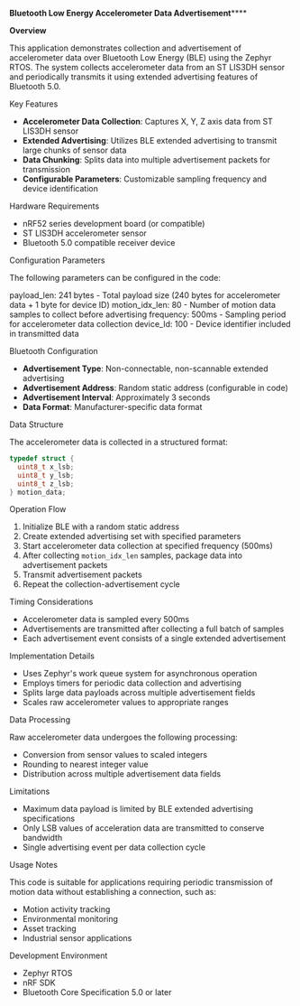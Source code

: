 ********Bluetooth Low Energy Accelerometer Data Advertisement************

 ****Overview****

This application demonstrates collection and advertisement of accelerometer data over Bluetooth Low Energy (BLE) using the Zephyr RTOS. The system collects accelerometer data from an ST LIS3DH sensor and periodically transmits it using extended advertising features of Bluetooth 5.0.

 Key Features

- **Accelerometer Data Collection**: Captures X, Y, Z axis data from ST LIS3DH sensor
- **Extended Advertising**: Utilizes BLE extended advertising to transmit large chunks of sensor data
- **Data Chunking**: Splits data into multiple advertisement packets for transmission
- **Configurable Parameters**: Customizable sampling frequency and device identification

 Hardware Requirements

- nRF52 series development board (or compatible)
- ST LIS3DH accelerometer sensor
- Bluetooth 5.0 compatible receiver device

 Configuration Parameters

The following parameters can be configured in the code:

payload_len: 241 bytes - Total payload size (240 bytes for accelerometer data + 1 byte for device ID)
motion_idx_len: 80 - Number of motion data samples to collect before advertising
frequency: 500ms - Sampling period for accelerometer data collection
device_Id: 100 - Device identifier included in transmitted data

 Bluetooth Configuration

- **Advertisement Type**: Non-connectable, non-scannable extended advertising
- **Advertisement Address**: Random static address (configurable in code)
- **Advertisement Interval**: Approximately 3 seconds
- **Data Format**: Manufacturer-specific data format

 Data Structure

The accelerometer data is collected in a structured format:

```c
typedef struct {
  uint8_t x_lsb;
  uint8_t y_lsb;
  uint8_t z_lsb;
} motion_data;
```

 Operation Flow

1. Initialize BLE with a random static address
2. Create extended advertising set with specified parameters
3. Start accelerometer data collection at specified frequency (500ms)
4. After collecting `motion_idx_len` samples, package data into advertisement packets
5. Transmit advertisement packets
6. Repeat the collection-advertisement cycle

 Timing Considerations

- Accelerometer data is sampled every 500ms
- Advertisements are transmitted after collecting a full batch of samples
- Each advertisement event consists of a single extended advertisement

 Implementation Details

- Uses Zephyr's work queue system for asynchronous operation
- Employs timers for periodic data collection and advertising
- Splits large data payloads across multiple advertisement fields
- Scales raw accelerometer values to appropriate ranges

 Data Processing

Raw accelerometer data undergoes the following processing:
- Conversion from sensor values to scaled integers
- Rounding to nearest integer value
- Distribution across multiple advertisement data fields

 Limitations

- Maximum data payload is limited by BLE extended advertising specifications
- Only LSB values of acceleration data are transmitted to conserve bandwidth
- Single advertising event per data collection cycle

 Usage Notes

This code is suitable for applications requiring periodic transmission of motion data without establishing a connection, such as:
- Motion activity tracking
- Environmental monitoring
- Asset tracking
- Industrial sensor applications

 Development Environment

- Zephyr RTOS
- nRF SDK
- Bluetooth Core Specification 5.0 or later
